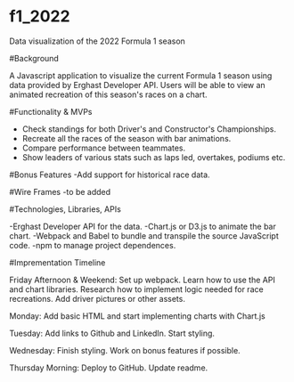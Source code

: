 # f1_2022
Data visualization of the 2022 Formula 1 season

#Background

A Javascript application to visualize the current Formula 1 season using data provided by Erghast Developer API.
Users will be able to view an animated recreation of this season's races on a chart.

#Functionality & MVPs

- Check standings for both Driver's and Constructor's Championships.
- Recreate all the races of the season with bar animations.
- Compare performance between teammates.
- Show leaders of various stats such as laps led, overtakes, podiums etc.

#Bonus Features
-Add support for historical race data.

#Wire Frames
-to be added

#Technologies, Libraries, APIs

-Erghast Developer API for the data.
-Chart.js or D3.js to animate the bar chart.
-Webpack and Babel to bundle and transpile the source JavaScript code.
-npm to manage project dependences.

#Imprementation Timeline

Friday Afternoon & Weekend: Set up webpack. Learn how to use the API and chart libraries. 
Research how to implement logic needed for race recreations. Add driver pictures or other assets.

Monday: Add basic HTML and start implementing charts with Chart.js

Tuesday: Add links to Github and LinkedIn. Start styling.

Wednesday: Finish styling. Work on bonus features if possible.

Thursday Morning: Deploy to GitHub. Update readme.

